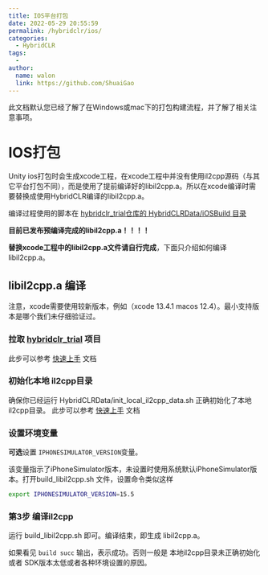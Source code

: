 ```yaml
---
title: IOS平台打包
date: 2022-05-29 20:55:59
permalink: /hybridclr/ios/
categories:
  - HybridCLR
tags:
  - 
author: 
  name: walon
  link: https://github.com/ShuaiGao
---
```


此文档默认您已经了解了在Windows或mac下的打包构建流程，并了解了相关注意事项。

# IOS打包

Unity ios打包时会生成xcode工程，在xcode工程中并没有使用il2cpp源码（与其它平台打包不同），而是使用了提前编译好的libil2cpp.a。所以在xcode编译时需要替换成使用HybridCLR编译的libil2cpp.a。

编译过程使用的脚本在 [hybridclr_trial仓库的 HybridCLRData/iOSBuild 目录](https://github.com/focus-creative-games/hybridclr_trial/tree/main/HybridCLRData/iOSBuild)

**目前已发布预编译完成的libil2cpp.a！！！！**

**替换xcode工程中的libil2cpp.a文件请自行完成**，下面只介绍如何编译libil2cpp.a。


## libil2cpp.a 编译


注意，xcode需要使用较新版本，例如（xcode 13.4.1 macos 12.4）。最小支持版本是哪个我们未仔细验证过。

### 拉取 [hybridclr_trial](https://github.com/focus-creative-games/hybridclr_trial) 项目

此步可以参考 [快速上手](/hybridclr/start_up/) 文档

### 初始化本地 il2cpp目录

确保你已经运行 HybridCLRData/init_local_il2cpp_data.sh 正确初始化了本地il2cpp目录。 此步可以参考 [快速上手](/hybridclr/start_up/) 文档


### 设置环境变量

**可选**设置 `IPHONESIMULATOR_VERSION`变量。

该变量指示了iPhoneSimulator版本，未设置时使用系统默认iPhoneSimulator版本。打开build_libil2cpp.sh 文件，设置命令类似这样

```bash
export IPHONESIMULATOR_VERSION=15.5
```


### 第3步 编译il2cpp

运行 build_libil2cpp.sh 即可。编译结束，即生成 libil2cpp.a。

如果看见 `build succ` 输出，表示成功。否则一般是 本地il2cpp目录未正确初始化或者 SDK版本太低或者各种环境设置的原因。

